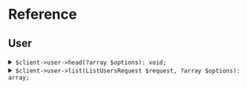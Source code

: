 # Reference
## User
<details><summary><code>$client->user->head(?array $options): void;</code></summary>
<dl>
<dd>

#### 🔌 Usage

<dl>
<dd>

<dl>
<dd>

```php
$client->user->head(?array $options): void;
```
</dd>
</dl>
</dd>
</dl>


</dd>
</dl>
</details>

<details><summary><code>$client->user->list(ListUsersRequest $request, ?array $options): array;</code></summary>
<dl>
<dd>

#### 🔌 Usage

<dl>
<dd>

<dl>
<dd>

```php
$client->user->list(ListUsersRequest $request, ?array $options): array;
```
</dd>
</dl>
</dd>
</dl>


</dd>
</dl>
</details>
